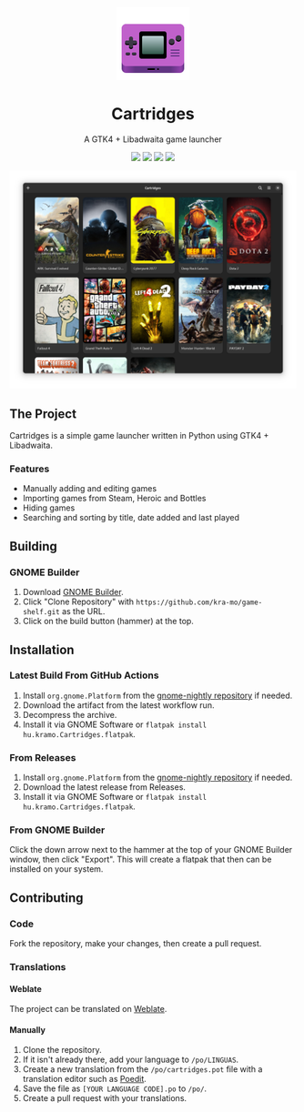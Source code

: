 
<div align="center">
  <img src="data/icons/hicolor/scalable/apps/hu.kramo.Cartridges.svg" width="128" height="128">

  # Cartridges
  A GTK4 + Libadwaita game launcher

  <a href="https://hosted.weblate.org/projects/cartridges/"><img src="https://img.shields.io/weblate/progress/cartridges?style=for-the-badge"></a>
  <a href="https://github.com/kra-mo/cartridges/actions"><img src="https://img.shields.io/github/actions/workflow/status/kra-mo/cartridges/flatpak-builder.yml?style=for-the-badge"></a>
  <a href="https://www.gnu.org/licenses/gpl-3.0.html"><img src="https://img.shields.io/github/license/kra-mo/cartridges?style=for-the-badge"></a>
  <a href="https://github.com/psf/black"><img src="https://img.shields.io/badge/code%20style-black-000000?style=for-the-badge"></a>

  <img src="data/screenshot.webp">
</div>


## The Project
Cartridges is a simple game launcher written in Python using GTK4 + Libadwaita.
### Features
- Manually adding and editing games
- Importing games from Steam, Heroic and Bottles
- Hiding games
- Searching and sorting by title, date added and last played

## Building

### GNOME Builder

1. Download [GNOME Builder](https://flathub.org/apps/details/org.gnome.Builder).
2. Click "Clone Repository" with `https://github.com/kra-mo/game-shelf.git` as the URL.
3. Click on the build button (hammer) at the top.

## Installation

### Latest Build From GitHub Actions
1. Install `org.gnome.Platform` from the [gnome-nightly repository](https://wiki.gnome.org/Apps/Nightly) if needed.
2. Download the artifact from the latest workflow run.
3. Decompress the archive.
4. Install it via GNOME Software or `flatpak install hu.kramo.Cartridges.flatpak`.

### From Releases
1. Install `org.gnome.Platform` from the [gnome-nightly repository](https://wiki.gnome.org/Apps/Nightly) if needed.
2. Download the latest release from Releases.
3. Install it via GNOME Software or `flatpak install hu.kramo.Cartridges.flatpak`.

### From GNOME Builder
Click the down arrow next to the hammer at the top of your GNOME Builder window, then click "Export". This will create a flatpak that then can be installed on your system.

## Contributing

### Code
Fork the repository, make your changes, then create a pull request. 

### Translations
#### Weblate
The project can be translated on [Weblate](https://hosted.weblate.org/projects/cartridges/).

#### Manually
1. Clone the repository.
2. If it isn't already there, add your language to `/po/LINGUAS`.
3. Create a new translation from the `/po/cartridges.pot` file with a translation editor such as [Poedit](https://poedit.net/).
4. Save the file as `[YOUR LANGUAGE CODE].po` to `/po/`.
5. Create a pull request with your translations.

